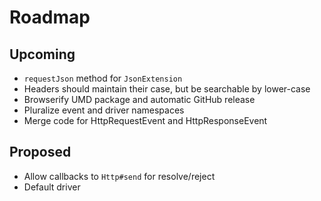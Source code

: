 # Roadmap

## Upcoming
- `requestJson` method for `JsonExtension`
- Headers should maintain their case, but be searchable by lower-case
- Browserify UMD package and automatic GitHub release
- Pluralize event and driver namespaces
- Merge code for HttpRequestEvent and HttpResponseEvent

## Proposed
- Allow callbacks to `Http#send` for resolve/reject
- Default driver

